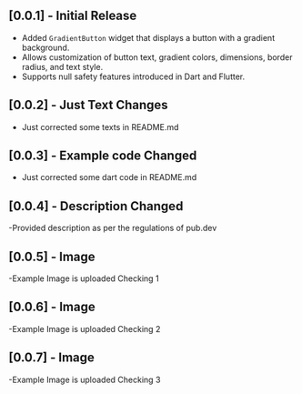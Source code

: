 ## [0.0.1] - Initial Release
- Added `GradientButton` widget that displays a button with a gradient background.
- Allows customization of button text, gradient colors, dimensions, border radius, and text style.
- Supports null safety features introduced in Dart and Flutter.

## [0.0.2] - Just Text Changes
- Just corrected some texts in README.md

## [0.0.3] - Example code Changed
- Just corrected some dart code in README.md

## [0.0.4] - Description Changed
-Provided description as per the regulations of pub.dev

## [0.0.5] - Image
-Example Image is uploaded Checking 1

## [0.0.6] - Image
-Example Image is uploaded Checking 2

## [0.0.7] - Image
-Example Image is uploaded Checking 3